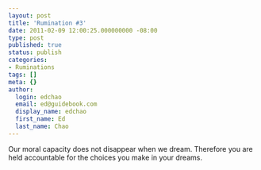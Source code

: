 ```yaml
---
layout: post
title: 'Rumination #3'
date: 2011-02-09 12:00:25.000000000 -08:00
type: post
published: true
status: publish
categories:
- Ruminations
tags: []
meta: {}
author:
  login: edchao
  email: ed@guidebook.com
  display_name: edchao
  first_name: Ed
  last_name: Chao
---
```

<p>Our moral capacity does not disappear when we dream. Therefore you are held accountable for the choices you make in your dreams.</p>
